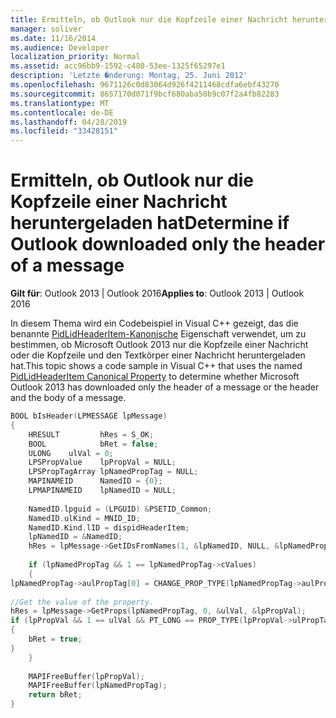 ```yaml
---
title: Ermitteln, ob Outlook nur die Kopfzeile einer Nachricht heruntergeladen hat
manager: soliver
ms.date: 11/16/2014
ms.audience: Developer
localization_priority: Normal
ms.assetid: acc96bb9-1592-c480-53ee-1325f65297e1
description: 'Letzte �nderung: Montag, 25. Juni 2012'
ms.openlocfilehash: 9671126c0d83064d926f4211468cdfa6ebf43270
ms.sourcegitcommit: 8657170d071f9bcf680aba50b9c07f2a4fb82283
ms.translationtype: MT
ms.contentlocale: de-DE
ms.lasthandoff: 04/28/2019
ms.locfileid: "33428151"
---
```

# <a name="determine-if-outlook-downloaded-only-the-header-of-a-message"></a><span data-ttu-id="fa441-103">Ermitteln, ob Outlook nur die Kopfzeile einer Nachricht heruntergeladen hat</span><span class="sxs-lookup"><span data-stu-id="fa441-103">Determine if Outlook downloaded only the header of a message</span></span>

<span data-ttu-id="fa441-104">**Gilt für**: Outlook 2013 | Outlook 2016</span><span class="sxs-lookup"><span data-stu-id="fa441-104">**Applies to**: Outlook 2013 | Outlook 2016</span></span> 
  
<span data-ttu-id="fa441-105">In diesem Thema wird ein Codebeispiel in Visual C++ gezeigt, das die benannte [PidLidHeaderItem-Kanonische](pidlidheaderitem-canonical-property.md) Eigenschaft verwendet, um zu bestimmen, ob Microsoft Outlook 2013 nur die Kopfzeile einer Nachricht oder die Kopfzeile und den Textkörper einer Nachricht heruntergeladen hat.</span><span class="sxs-lookup"><span data-stu-id="fa441-105">This topic shows a code sample in Visual C++ that uses the named [PidLidHeaderItem Canonical Property](pidlidheaderitem-canonical-property.md) to determine whether Microsoft Outlook 2013 has downloaded only the header of a message or the header and the body of a message.</span></span> 
  
```cpp
BOOL bIsHeader(LPMESSAGE lpMessage) 
{ 
    HRESULT         hRes = S_OK; 
    BOOL            bRet = false; 
    ULONG    ulVal = 0; 
    LPSPropValue    lpPropVal = NULL; 
    LPSPropTagArray lpNamedPropTag = NULL; 
    MAPINAMEID      NamedID = {0}; 
    LPMAPINAMEID    lpNamedID = NULL; 
 
    NamedID.lpguid = (LPGUID) &PSETID_Common; 
    NamedID.ulKind = MNID_ID; 
    NamedID.Kind.lID = dispidHeaderItem; 
    lpNamedID = &NamedID; 
    hRes = lpMessage->GetIDsFromNames(1, &lpNamedID, NULL, &lpNamedPropTag); 
 
    if (lpNamedPropTag && 1 == lpNamedPropTag->cValues) 
    { 
lpNamedPropTag->aulPropTag[0] = CHANGE_PROP_TYPE(lpNamedPropTag->aulPropTag[0], PT_LONG); 
 
//Get the value of the property. 
hRes = lpMessage->GetProps(lpNamedPropTag, 0, &ulVal, &lpPropVal); 
if (lpPropVal && 1 == ulVal && PT_LONG == PROP_TYPE(lpPropVal->ulPropTag) && lpPropVal->Value.ul) 
{ 
    bRet = true; 
} 
    } 
 
    MAPIFreeBuffer(lpPropVal); 
    MAPIFreeBuffer(lpNamedPropTag); 
    return bRet; 
}

```


